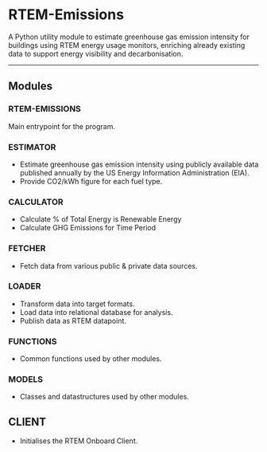 # RTEM-Emissions
A Python utility module to estimate greenhouse gas emission intensity for 
buildings using RTEM energy usage monitors, enriching already existing data 
to support energy visibility and decarbonisation.
___

## Modules

### RTEM-EMISSIONS

Main entrypoint for the program.

### ESTIMATOR

- Estimate greenhouse gas emission intensity using publicly available data 
published annually by the US Energy Information Administration (EIA). 
- Provide CO2/kWh figure for each fuel type.

### CALCULATOR

- Calculate % of Total Energy is Renewable Energy
- Calculate GHG Emissions for Time Period

### FETCHER

- Fetch data from various public & private data sources.

### LOADER

- Transform data into target formats.
- Load data into relational database for analysis.
- Publish data as RTEM datapoint.

### FUNCTIONS

- Common functions used by other modules.

### MODELS

- Classes and datastructures used by other modules.

## CLIENT

- Initialises the RTEM Onboard Client.

